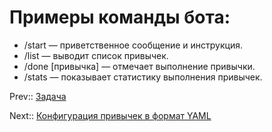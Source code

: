 # Примеры команды бота:

- /start — приветственное сообщение и инструкция.
- /list — выводит список привычек.
- /done [привычка] — отмечает выполнение привычки.
- /stats — показывает статистику выполнения привычек.


Prev:: [Задача](1-draft-task.md)

Next:: [Конфигурация привычек в формат YAML](3-draft-yaml-config.md)